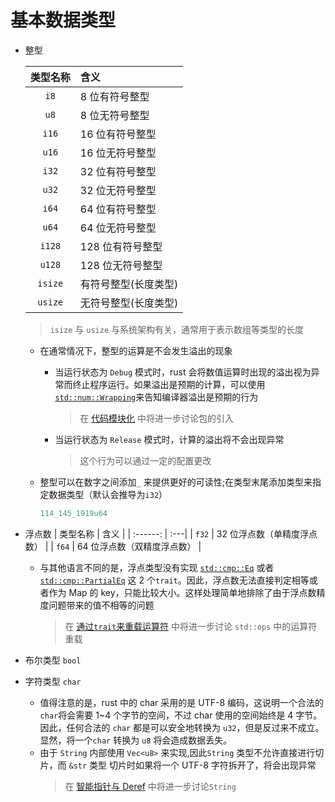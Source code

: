 # 基本数据类型

- 整型

  | 类型名称 | 含义                 |
  | :------: | :------------------- |
  |   `i8`   | 8 位有符号整型       |
  |   `u8`   | 8 位无符号整型       |
  |  `i16`   | 16 位有符号整型      |
  |  `u16`   | 16 位无符号整型      |
  |  `i32`   | 32 位有符号整型      |
  |  `u32`   | 32 位无符号整型      |
  |  `i64`   | 64 位有符号整型      |
  |  `u64`   | 64 位无符号整型      |
  |  `i128`  | 128 位有符号整型     |
  |  `u128`  | 128 位无符号整型     |
  | `isize`  | 有符号整型(长度类型) |
  | `usize`  | 无符号整型(长度类型) |

  > `isize` 与 `usize` 与系统架构有关，通常用于表示数组等类型的长度

  - 在通常情况下，整型的运算是不会发生溢出的现象
    - 当运行状态为 `Debug` 模式时，rust 会将数值运算时出现的溢出视为异常而终止程序运行。如果溢出是预期的计算，可以使用 [`std::num::Wrapping`](https://doc.rust-lang.org/std/num/struct.Wrapping.html)来告知编译器溢出是预期的行为
        > 在 [代码模块化]() 中将进一步讨论包的引入
    - 当运行状态为 `Release` 模式时，计算的溢出将不会出现异常
      > 这个行为可以通过一定的配置更改
  - 整型可以在数字之间添加`_` 来提供更好的可读性;在类型末尾添加类型来指定数据类型（默认会推导为`i32`）

    ```rust
    114_145_1919u64
    ```

- 浮点数
  | 类型名称 | 含义 |
  | :------: | :---|
  | `f32` | 32 位浮点数（单精度浮点数） |
  | `f64` | 64 位浮点数（双精度浮点数） |

  - 与其他语言不同的是，浮点类型没有实现 [`std::cmp::Eq`](https://doc.rust-lang.org/std/cmp/trait.Eq.html) 或者 [`std::cmp::PartialEq`](https://doc.rust-lang.org/std/cmp/trait.PartialEq.html) 这 2 个`trait`。因此，浮点数无法直接判定相等或者作为 Map 的 key，只能比较大小。这样处理简单地排除了由于浮点数精度问题带来的值不相等的问题
    > 在 [通过`trait`来重载运算符]() 中将进一步讨论 `std::ops` 中的运算符重载

- 布尔类型 `bool`
- 字符类型 `char`
  - 值得注意的是，rust 中的 char 采用的是 UTF-8 编码，这说明一个合法的`char`将会需要 1~4 个字节的空间，不过 char 使用的空间始终是 4 字节。因此，任何合法的 `char` 都是可以安全地转换为 `u32`，但是反过来不成立。显然，将一个`char` 转换为 `u8` 将会造成数据丢失。
  - 由于 `String` 内部使用 `Vec<u8>` 来实现,因此`String` 类型不允许直接进行切片，而 `&str` 类型 切片时如果将一个 UTF-8 字符拆开了，将会出现异常
    > 在 [智能指针与 Deref]() 中将进一步讨论`String`

